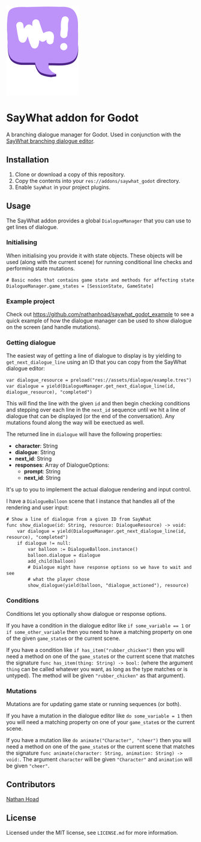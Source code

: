 ![SayWhat logo](assets/logo.svg)

# SayWhat addon for Godot

A branching dialogue manager for Godot. Used in conjunction with the [SayWhat branching dialogue editor](https://nathanhoad.itch.io/saywhat).

## Installation

1. Clone or download a copy of this repository.
2. Copy the contents into your `res://addons/saywhat_godot` directory.
3. Enable `SayWhat` in your project plugins.

## Usage

The SayWhat addon provides a global `DialogueManager` that you can use to get lines of dialogue.

### Initialising

When initialising you provide it with state objects. These objects will be used (along with the current scene) for running conditional line checks and performing state mutations.

```gdscript
# Basic nodes that contains game state and methods for affecting state
DialogueManager.game_states = [SessionState, GameState]
```

### Example project

Check out <https://github.com/nathanhoad/saywhat_godot_example> to see a quick example of how the dialogue manager can be used to show dialogue on the screen (and handle mutations).

### Getting dialogue

The easiest way of getting a line of dialogue to display is by yielding to `get_next_dialogue_line` using an ID that you can copy from the SayWhat dialogue editor:

```gdscript
var dialogue_resource = preload("res://assets/dialogue/example.tres")
var dialogue = yield(DialogueManager.get_next_dialogue_line(id, dialogue_resource), "completed")
```

This will find the line with the given `id` and then begin checking conditions and stepping over each line in the `next_id` sequence until we hit a line of dialogue that can be displayed (or the end of the conversation). Any mutations found along the way will be exectued as well.

The returned line in `dialogue` will have the following properties:

- **character**: String
- **dialogue**: String
- **next_id**: String
- **responses**: Array of DialogueOptions:
  - **prompt**: String
  - **next_id**: String

It's up to you to implement the actual dialogue rendering and input control.

I have a `DialogueBalloon` scene that I instance that handles all of the rendering and user input:

```gdscript
# Show a line of dialogue from a given ID from SayWhat
func show_dialogue(id: String, resource: DialogueResource) -> void:
	var dialogue = yield(DialogueManager.get_next_dialogue_line(id, resource), "completed")
	if dialogue != null:
		var balloon := DialogueBalloon.instance()
		balloon.dialogue = dialogue
		add_child(balloon)
		# Dialogue might have response options so we have to wait and see
		# what the player chose
		show_dialogue(yield(balloon, "dialogue_actioned"), resource)
```

### Conditions

Conditions let you optionally show dialogue or response options.

If you have a condition in the dialogue editor like `if some_variable == 1` or `if some_other_variable` then you need to have a matching property on one of the given `game_state`s or the current scene.

If you have a condition like `if has_item("rubber_chicken")` then you will need a method on one of the `game_state`s or the current scene that matches the signature `func has_item(thing: String) -> bool:` (where the argument `thing` can be called whatever you want, as long as the type matches or is untyped). The method will be given `"rubber_chicken"` as that argument).

### Mutations

Mutations are for updating game state or running sequences (or both).

If you have a mutation in the dialogue editor like `do some_variable = 1` then you will need a matching property on one of your `game_state`s or the current scene.

If you have a mutation like `do animate("Character", "cheer")` then you will need a method on one of the `game_state`s or the current scene that matches the signature `func animate(character: String, animation: String) -> void:`. The argument `character` will be given `"Character"` and `animation` will be given `"cheer"`.

## Contributors

[Nathan Hoad](https://nathanhoad.net)

## License

Licensed under the MIT license, see `LICENSE.md` for more information.
